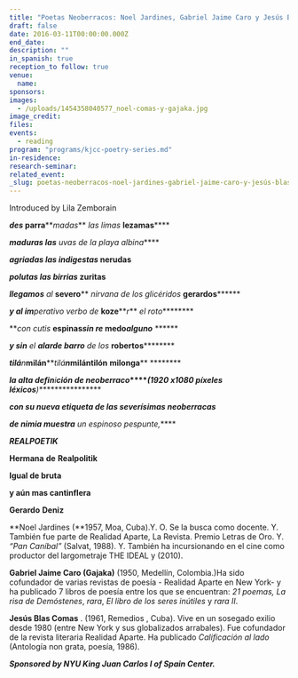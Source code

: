 ```yaml
---
title: "Poetas Neoberracos: Noel Jardines, Gabriel Jaime Caro y Jesús Blas Comas"
draft: false
date: 2016-03-11T00:00:00.000Z
end_date:
description: ""
in_spanish: true
reception_to follow: true
venue:
  name:
sponsors:
images:
  - /uploads/1454358040577_noel-comas-y-gajaka.jpg
image_credit:
files:
events:
  - reading
program: "programs/kjcc-poetry-series.md"
in-residence:
research-seminar:
related_event:
_slug: poetas-neoberracos-noel-jardines-gabriel-jaime-caro-y-jesús-blas-comas
---
```


Introduced by Lila Zemborain

**_des_ **parra******_madas_** _las limas_ **lezama****s**********

**_maduras las_** _uvas de la playa albina_****

**_agriadas las_ **_indigestas_ **nerudas******

**_polutas las birrias_ **zuritas****

**_llegamos_** _al_ **severo**** _nirvana de los glicéridos_ ****gerardos**********

**_y al im_**_perativo verbo de_ **koze****_r_** _el roto_********

**_con cutis_ **espina****s****_sin_ **_re_ **medo****_<wbr>alguno_** ******

**_y sin_** _el_ **_alarde barro_** _de los_ **robertos**********

**_tilá_**_n_**milán****_tilá_**_n_****milán****tilón** **<wbr>milonga**** ********

**_la alta defin_**_i_**_ción de_ **_neoberraco_****_(1920 x_**_1080 píxeles léxicos_**_)_****************

**_con su nueva etiqueta de las severísimas_ **_neoberracas_****

**_de nimia muestra_** _un espinoso pespunte,_****

**_REALPOETIK_**

**Hermana** **de** **Realpolitik**

**Igual de bruta**

**y aún mas cantinflera**

**Gerardo** **Deniz**

**Noel Jardines (**1957, Moa, Cuba).Y. O. Se la busca como docente. Y. También fue parte de Realidad Aparte, La Revista. Premio Letras de Oro. Y. _“Pan Caníbal”_ (Salvat, 1988). Y. También ha incursionando en el cine como productor del largometraje THE IDEAL y (2010).

**Gabriel Jaime Caro (Gajaka)** (1950, Medellín, Colombia.)Ha sido cofundador de varias revistas de poesía - Realidad Aparte en New York- y ha publicado 7 libros de poesía entre los que se encuentran: _21 poemas, La risa de Demóstenes_, _rara_, _El libro de los seres inútiles_ y _rara II_.

**Jesús Blas Comas** . (1961, Remedios , Cuba). Vive en un sosegado exilio desde 1980 (entre New York y sus globalizados arrabales). Fue cofundador de la revista literaria Realidad Aparte. Ha publicado _Calificación al lado_ (Antología non grata, poesía, 1986).

**_Sponsored by NYU King Juan Carlos I of Spain Center._**

